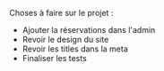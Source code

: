 Choses à faire sur le projet : 

- Ajouter la réservations dans l'admin
- Revoir le design du site
- Revoir les titles dans la meta
- Finaliser les tests






